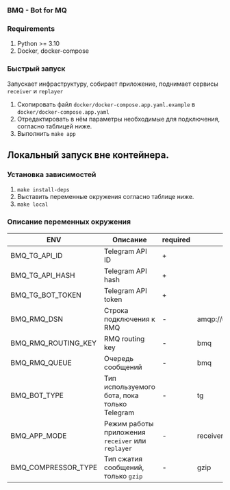 ### BMQ - Bot for MQ

### Requirements

1. Python >= 3.10
2. Docker, docker-compose

### Быстрый запуск

Запускает инфраструктуру, собирает приложение, поднимает сервисы `receiver` и `replayer`

1. Скопировать файл `docker/docker-compose.app.yaml.example` в `docker/docker-compose.app.yaml`
2. Отредактировать в нём параметры необходимые для подключения, согласно таблицей ниже.
3. Выполнить `make app`

## Локальный запуск вне контейнера.

### Установка зависимостей

1. `make install-deps`
2. Выставить переменные окружения согласно таблице ниже.
3. `make local`

### Описание переменных окружения

| ENV                   | Описание                                          | required | default                         |
|-----------------------|---------------------------------------------------|----------|---------------------------------|
| BMQ_TG_API_ID         | Telegram API ID                                   | +        |                                 |
| BMQ_TG_API_HASH       | Telegram API hash                                 | +        |                                 |
| BMQ_TG_BOT_TOKEN      | Telegram API token                                | +        |                                 |
| BMQ_RMQ_DSN           | Строка подключения к RMQ                          | -        | amqp://user:password@127.0.0.1/ |
| BMQ_RMQ_ROUTING_KEY   | RMQ routing key                                   | -        | bmq                             |
| BMQ_RMQ_QUEUE         | Очередь сообщений                                 | -        | bmq                             |
| BMQ_BOT_TYPE          | Тип используемого бота, пока только Telegram      | -        | tg                              |
| BMQ_APP_MODE          | Режим работы приложения `receiver` или `replayer` | -        | receiver                        |
| BMQ_COMPRESSOR_TYPE   | Тип сжатия сообщений, только `gzip`               | -        | gzip                            |



